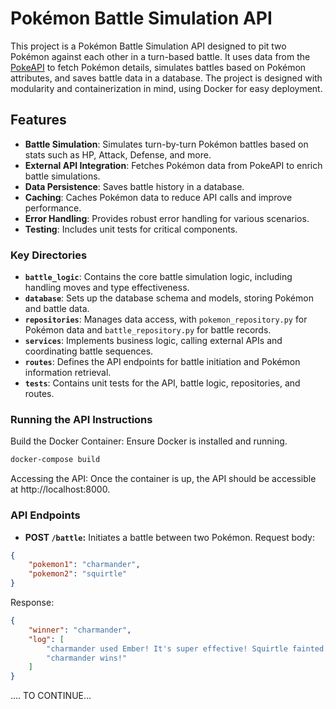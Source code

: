 # Pokémon Battle Simulation API

This project is a Pokémon Battle Simulation API designed to pit two Pokémon against each other in a turn-based battle. It uses data from the [PokeAPI](https://pokeapi.co/) to fetch Pokémon details, simulates battles based on Pokémon attributes, and saves battle data in a database. The project is designed with modularity and containerization in mind, using Docker for easy deployment.

## Features
- **Battle Simulation**: Simulates turn-by-turn Pokémon battles based on stats such as HP, Attack, Defense, and more.
- **External API Integration**: Fetches Pokémon data from PokeAPI to enrich battle simulations.
- **Data Persistence**: Saves battle history in a database.
- **Caching**: Caches Pokémon data to reduce API calls and improve performance.
- **Error Handling**: Provides robust error handling for various scenarios.
- **Testing**: Includes unit tests for critical components.


### Key Directories
- **`battle_logic`**: Contains the core battle simulation logic, including handling moves and type effectiveness.
- **`database`**: Sets up the database schema and models, storing Pokémon and battle data.
- **`repositories`**: Manages data access, with `pokemon_repository.py` for Pokémon data and `battle_repository.py` for battle records.
- **`services`**: Implements business logic, calling external APIs and coordinating battle sequences.
- **`routes`**: Defines the API endpoints for battle initiation and Pokémon information retrieval.
- **`tests`**: Contains unit tests for the API, battle logic, repositories, and routes.

### Running the API Instructions
Build the Docker Container: Ensure Docker is installed and running.

```bash
docker-compose build
``` 
Accessing the API: Once the container is up, the API should be accessible at http://localhost:8000.

### API Endpoints
- **POST `/battle`:** Initiates a battle between two Pokémon. Request body:
```json
{
    "pokemon1": "charmander",
    "pokemon2": "squirtle"
}
```
Response:
```json
{
    "winner": "charmander",
    "log": [
        "charmander used Ember! It's super effective! Squirtle fainted.",
        "charmander wins!"
    ]
}
```

.... TO CONTINUE...
